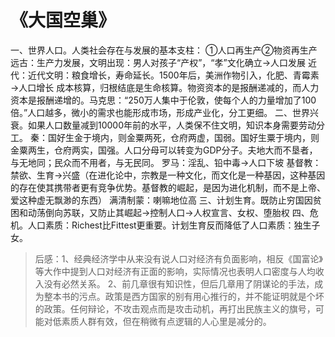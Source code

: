 # 《大国空巢》
一、世界人口。人类社会存在与发展的基本支柱：
①人口再生产②物资再生产
远古：生产力发展，文明出现：男人对孩子“产权”，“孝”文化确立→人口发展
近代：近代文明：粮食增长，寿命延长。1500年后，美洲作物引入，化肥、青霉素→人口增长
成本核算，归根结底是生命核算。物资资本的是报酬递减的，而人力资本是报酬递增的。马克思：“250万人集中于伦敦，使每个人的力量增加了100倍。”人口越多，微小的需求也能形成市场，形成产业化，分工更细。
二、世界兴衰。如果人口数量减到10000年前的水平，人类保不住文明，知识本身需要劳动分工。
秦：国好生金于境内，则金粟两死，仓府两虚，国弱。国好生粟于境内，则金粟两生，仓府两实，国强。人口分母可以转变为GDP分子。夫地大而不垦者，与无地同；民众而不用者，与无民同。
罗马：淫乱、铅中毒→人口下坡
基督教：禁欲、生育→兴盛（在进化论中，宗教是一种文化，而文化是一种基因，这种基因的存在使其携带者更有竞争优势。基督教的崛起，是因为进化机制，而不是上帝、爱这种虚无飘渺的东西）
满清制蒙：喇嘛地位高
三、计划生育。既防止穷国因贫困和动荡倒向苏联，又防止其崛起→控制人口→人权宣言、女权、堕胎权
四、危机。人口素质：Richest比Fittest更重要。计划生育反而降低了人口素质：独生子女。

>后感：1、经典经济学中从来没有说人口对经济有负面影响，相反《国富论》等大作中提到人口对经济有正面的影响，实际情况也表明人口密度与人均收入没有必然关系。
2、前几章很有知识性，但后几章用了阴谋论的手法，成为整本书的污点。政策是西方国家的别有用心推行的，并不能证明就是个坏的政策。任何辩论，不攻击观点而是攻击动机，再打出民族主义的旗号，可能对低素质人群有效，但在稍微有点逻辑的人心里是减分的。
